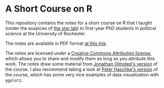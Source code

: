 A Short Course on R
===================

This repository contains the notes for a short course on R that I taught
(under the auspices of
[the star lab](https://www.rochester.edu/college/psc/thestarlab/)) to
first-year PhD students in political science at the University of Rochester.

The notes are available in PDF format [at this link](latex/rcourse.pdf).

The notes are licensed under a
[Creative Commons Attribution license](http://creativecommons.org/licenses/by/3.0/),
which allows you to share and modify them as long as you attribute this work.
The notes draw some material from
[Jonathan Olmsted's version](https://github.com/olmjo/R-Intro) of the course.
I also recommend taking a look at
[Peter Haschke's version](http://www.peterhaschke.com/Teaching/R-Course/) of
the course, which has some very nice examples of data visualization with
`ggplot2`.
